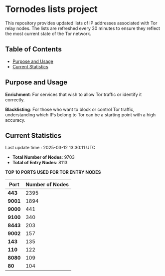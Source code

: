 # Tornodes lists project

This repository provides updated lists of IP addresses associated with Tor relay nodes. The lists are refreshed every 30 minutes to ensure they reflect the most current state of the Tor network.

## Table of Contents

- [Purpose and Usage](#purpose-and-usage)
- [Current Statistics](#current-statistics)


## Purpose and Usage

**Enrichment**: For services that wish to allow Tor traffic or identify it correctly.

**Blacklisting**: For those who want to block or control Tor traffic, understanding which IPs belong to Tor can be a starting point with a high accuracy.

## Current Statistics

Last update time : 2025-03-12 13:30:11 UTC

- **Total Number of Nodes**: 9703
- **Total of Entry Nodes**: 8113

**TOP 10 PORTS USED FOR TOR ENTRY NODES**

| **Port** | **Number of Nodes** |
|------|-----------------|
| **443**   | 2395  |
| **9001**   | 1894  |
| **9000**   | 441  |
| **9100**   | 340  |
| **8443**   | 203  |
| **9002**   | 157  |
| **143**   | 135  |
| **110**   | 122  |
| **8080**   | 109  |
| **80**   | 104  |

